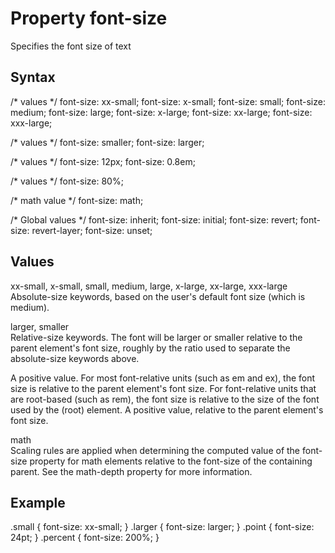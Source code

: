 # Property font-size

Specifies the font size of text

## Syntax

/* <absolute-size> values */
font-size: xx-small;
font-size: x-small;
font-size: small;
font-size: medium;
font-size: large;
font-size: x-large;
font-size: xx-large;
font-size: xxx-large;

/* <relative-size> values */
font-size: smaller;
font-size: larger;

/* <length> values */
font-size: 12px;
font-size: 0.8em;

/* <percentage> values */
font-size: 80%;

/* math value */
font-size: math;

/* Global values */
font-size: inherit;
font-size: initial;
font-size: revert;
font-size: revert-layer;
font-size: unset;

## Values

xx-small, x-small, small, medium, large, x-large, xx-large, xxx-large  
Absolute-size keywords, based on the user's default font size (which is medium).

larger, smaller  
Relative-size keywords. The font will be larger or smaller relative to the parent element's font size, roughly by the ratio used to separate the absolute-size keywords above.

<length>  
A positive <length> value. For most font-relative units (such as em and ex), the font size is relative to the parent element's font size.
For font-relative units that are root-based (such as rem), the font size is relative to the size of the font used by the <html> (root) element.

<percentage>  
A positive <percentage> value, relative to the parent element's font size.

math  
Scaling rules are applied when determining the computed value of the font-size property for math elements relative to the font-size of the containing parent. See the math-depth property for more information.

## Example

.small {
  font-size: xx-small;
}
.larger {
  font-size: larger;
}
.point {
  font-size: 24pt;
}
.percent {
  font-size: 200%;
}

